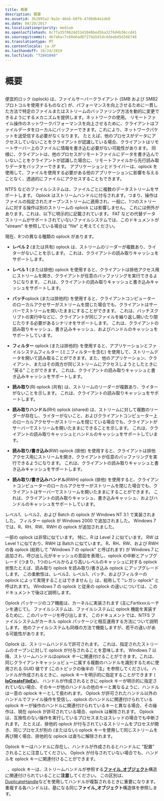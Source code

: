 ```yaml
---
title: 概要
description: 概要
ms.assetid: 3b2895a2-9a2e-46eb-b8fb-47d6db4a1de0
ms.date: 04/20/2017
ms.localizationpriority: medium
ms.openlocfilehash: 8c7fa35f0624d3141040bed5ba32f6d4b36ccd41
ms.sourcegitcommit: 4b7a6ac7c68e6ad6f27da5d1dc4deabd5d34b748
ms.translationtype: MT
ms.contentlocale: ja-JP
ms.lasthandoff: 10/24/2019
ms.locfileid: "72841048"
---
```

# <a name="overview"></a>概要


## <span id="ddk_network_redirector_design_and_performance_if"></span><span id="DDK_NETWORK_REDIRECTOR_DESIGN_AND_PERFORMANCE_IF"></span>


便宜的ロック (oplock) は、ファイルサーバークライアント (SMB および SMB2 プロトコルを使用するものなど) が、パフォーマンスを向上させるために一貫した方法で特定のファイルまたはストリームのバッファリング方法を動的に変更できるようにするメカニズムを提供します。ネットワークの使用。 リモートファイル操作のネットワークパフォーマンスを向上させるために、クライアントはファイルデータをローカルにバッファーできます。これにより、ネットワークパケットを送受信する必要がなくなります。 たとえば、他のプロセスがデータにアクセスしていないことをクライアントが認識している場合、クライアントはリモートサーバー上のファイルに情報を書き込む必要がない可能性があります。 同様に、クライアントは、他のプロセスがリモートファイルにデータを書き込んでいないことをクライアントが認識した場合に、リモートファイルから先行読み取りデータをバッファーできます。 アプリケーションとドライバーは、oplock を使用して、ファイルを使用する必要がある他のアプリケーションに影響を与えることなく、透過的にファイルにアクセスすることもできます。

NTFS などのファイルシステムは、ファイルごとに複数のデータストリームをサポートします。 Oplock はストリームハンドルに付与されます。つまり、操作はファイルの指定されたオープンストリームに適用され、一般に、1つのストリームに対する操作は別のストリームの oplock には影響しません。 これには例外があります。これは、以下に明示的に記載されています。 FAT などの代替データストリームがサポートされていないファイルシステムでは、このドキュメントが "stream" を参照している場合は "file" と考えてください。

現在、8つの異なる種類の oplock があります。

-   **レベル 2** (または共有) oplock は、ストリームのリーダーが複数あり、ライターがないことを示します。 これは、クライアントの読み取りキャッシュをサポートします。

-   **レベル 1** (または排他) oplock を使用すると、クライアントは排他アクセス用にストリームを開き、クライアントが任意のバッファリングを実行できるようになります。 これは、クライアントの読み取りキャッシュと書き込みキャッシュをサポートします。

-   **バッチ**oplock (または排他的) を使用すると、クライアントコンピューターのローカルアクセサーがストリームを閉じた場合でも、クライアントはサーバーでストリームを開いたままにすることができます。 これは、バッチスクリプトの実行中などに、クライアントが同じファイルを繰り返し開いたり閉じたりする必要があるシナリオをサポートします。 これは、クライアントの読み取りキャッシュ、書き込みキャッシュ、およびハンドルのキャッシュをサポートしています。

-   **フィルター** oplock (または排他的) を使用すると、アプリケーションとファイルシステムフィルター (ミニフィルターを含む) を使用して、ストリームデータを開いて読み取ることができます。また、他のアプリケーション、クライアント、またはその両方が同じストリームにアクセスしようとしたときに "戻る" ことができます。 これは、クライアントの読み取りキャッシュと書き込みキャッシュをサポートします。

-   **読み取り**(R) oplock (共有) は、ストリームのリーダーが複数あり、ライターがないことを示します。 これは、クライアントの読み取りキャッシュをサポートします。

-   **読み取りハンドル**(RH) oplock (shared) は、ストリームに対して複数のリーダーが存在し、ライターがないこと、およびクライアントコンピューター上のローカルアクセサーがストリームを閉じている場合でも、クライアントがサーバーでストリームを開いたままにできることを示します。 これは、クライアントの読み取りキャッシュとハンドルのキャッシュをサポートしています。

-   **読み取り/書き込み**(RW) oplock (排他) を使用すると、クライアントは排他アクセス用にストリームを開き、クライアントが任意のバッファリングを実行できるようになります。 これは、クライアントの読み取りキャッシュと書き込みキャッシュをサポートします。

-   **読み取り/書き込みハンドル**(RWH) oplock (排他) を使用すると、クライアントコンピューターのローカルアクセサーがストリームを閉じた場合でも、クライアントはサーバーでストリームを開いたままにすることができます。 これは、クライアントの読み取りキャッシュ、書き込みキャッシュ、およびハンドルのキャッシュをサポートしています。

レベル1、レベル2、および Batch の oplock が Windows NT 3.1 で実装されました。 フィルター oplock が Windows 2000 で追加されました。 Windows 7 では、R、RH、RW、RWH の oplock が追加されました。

一部の oplock は非常に似ています。 特に、R は Level 2 に似ています。 RW は Level 1 に似ており、RWH は Batch に似ています。 R、RH、RW、および RWH の各 oplock (総称して "Windows 7 の oplock" と呼ばれます) が Windows 7 に追加され、呼び出し元がキャッシュの意図を表現し、oplock の中断とアップグレード (つまり、1つのレベルからより高いレベルのキャッシュに対する oplock 状態たとえば、読み取り oplock を読み取り/書き込み oplock にアップグレードします。 この柔軟性は、レベル2、レベル1、バッチ、およびフィルターの oplock によって実現することはできません (」は、総称して "レガシ oplock" と呼ばれます)。 Windows 7 の oplock と従来の oplock の違いについては、このドキュメントで後ほど説明します。

Oplock パッケージのコア機能は、カーネルに実装されます (主に*Fsrtlxxx*ルーチンを通じて)。 ファイルシステムは、ファイルシステムに oplock 機能を実装するために、このパッケージを呼び出します。 このドキュメントでは、NTFS ファイルシステムがカーネル oplock パッケージと相互運用する方法について説明します。 他のファイルシステムも同様の方法で機能しますが、若干の違いがある可能性があります。

Oplock は、ストリームハンドルで許可されます。 これは、指定されたストリームのオープンに対して oplock が付与されることを意味します。 Windows 7 以降、ストリームハンドルは*oplock キー*に関連付けることができます。これは、同じクライアントキャッシュビューに属する複数のハンドルを識別するために使用される GUID 値です (このトピックの後半の「注」を参照してください)。 ハンドルが作成されるときに、oplock キーを明示的に指定することができます ( [**IoCreateFileEx**](https://docs.microsoft.com/windows-hardware/drivers/ddi/ntddk/nf-ntddk-iocreatefileex))。 ハンドルが作成されるときに oplock キーが明示的に指定されていない場合、そのキーが他のハンドルの他のキーと異なるように、ハンドルは一意の oplock キーとして扱われます。 Oplock が許可されたハンドル以外のハンドルでファイル操作を受信し、oplock のハンドルに関連付けられている oplock キーが操作のハンドルに関連付けられているキーと異なる場合、その操作は、現在 oplock が許可されている場合、oplock は解除されます。 Oplock は、互換性のない操作を実行しているプロセスまたはスレッドの場合でも中断されます。 たとえば、排他的 oplock が付与されているストリームをプロセスが開き、同じプロセスが別の (またはない) oplock キーを使用して同じストリームを再び開く場合、排他的な oplock は直ちに解除されます。

Oplock キーはハンドルに存在し、ハンドルが作成されるとハンドルに "配置" されることに注意してください。 Oplock が付与されていない場合でも、ハンドルを oplock キーに関連付けることができます。

  、oplock キーは、ストリームハンドルが参照する[**ファイル\_オブジェクト**](https://docs.microsoft.com/windows-hardware/drivers/ddi/wdm/ns-wdm-_file_object)構造に関連付けられていることに**注意**してください。 この区別は、 [DuplicateHandle](https://go.microsoft.com/fwlink/p/?linkid=124237)などを使用してハンドルが複製されるときに重要になります。 重複する各ハンドルは、基になる同じ**ファイル\_オブジェクト**構造体を参照します。

 

 

 




